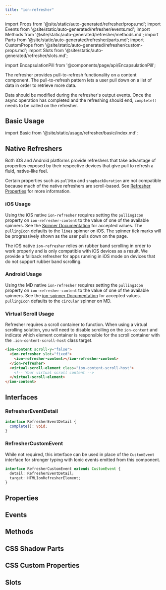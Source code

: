 ```yaml
---
title: "ion-refresher"
---
```

import Props from '@site/static/auto-generated/refresher/props.md';
import Events from '@site/static/auto-generated/refresher/events.md';
import Methods from '@site/static/auto-generated/refresher/methods.md';
import Parts from '@site/static/auto-generated/refresher/parts.md';
import CustomProps from '@site/static/auto-generated/refresher/custom-props.md';
import Slots from '@site/static/auto-generated/refresher/slots.md';

<head>
  <title>ion-refresher: Pull-to-Refresh Page Content on Ionic Apps</title>
  <meta name="description" content="ion-refresher provides pull-to-refresh functionality on content components. Learn how this lets users pull down on a page using touch to retrieve more data." />
</head>

import EncapsulationPill from '@components/page/api/EncapsulationPill';


The refresher provides pull-to-refresh functionality on a content component. The pull-to-refresh pattern lets a user pull down on a list of data in order to retrieve more data.

Data should be modified during the refresher's output events. Once the async operation has completed and the refreshing should end, `complete()` needs to be called on the refresher.


## Basic Usage

import Basic from '@site/static/usage/refresher/basic/index.md';

<Basic />


## Native Refreshers

Both iOS and Android platforms provide refreshers that take advantage of properties exposed by their respective devices that give pull to refresh a fluid, native-like feel.

Certain properties such as `pullMin` and `snapbackDuration` are not compatible because much of the native refreshers are scroll-based. See [Refresher Properties](#properties) for more information.

### iOS Usage

Using the iOS native `ion-refresher` requires setting the `pullingIcon` property on `ion-refresher-content` to the value of one of the available spinners. See the [Spinner Documentation](spinner.md#properties) for accepted values. The `pullingIcon` defaults to the `lines` spinner on iOS. The spinner tick marks will be progressively shown as the user pulls down on the page.

The iOS native `ion-refresher` relies on rubber band scrolling in order to work properly and is only compatible with iOS devices as a result. We provide a fallback refresher for apps running in iOS mode on devices that do not support rubber band scrolling.

### Android Usage

Using the MD native `ion-refresher` requires setting the `pullingIcon` property on `ion-refresher-content` to the value of one of the available spinners. See the [ion-spinner Documentation](spinner.md#properties) for accepted values. `pullingIcon` defaults to the `circular` spinner on MD.

### Virtual Scroll Usage

Refresher requires a scroll container to function. When using a virtual scrolling solution, you will need to disable scrolling on the `ion-content` and indicate which element container is responsible for the scroll container with the `.ion-content-scroll-host` class target.

```html
<ion-content scroll-y="false">
  <ion-refresher slot="fixed">
    <ion-refresher-content></ion-refresher-content>
  </ion-refresher>
  <virtual-scroll-element class="ion-content-scroll-host">
    <!-- Your virtual scroll content -->
  </virtual-scroll-element>
</ion-content>
```

## Interfaces

### RefresherEventDetail

```typescript
interface RefresherEventDetail {
  complete(): void;
}
```

### RefresherCustomEvent

While not required, this interface can be used in place of the `CustomEvent` interface for stronger typing with Ionic events emitted from this component.

```typescript
interface RefresherCustomEvent extends CustomEvent {
  detail: RefresherEventDetail;
  target: HTMLIonRefresherElement;
}
```

## Properties
<Props />

## Events
<Events />

## Methods
<Methods />

## CSS Shadow Parts
<Parts />

## CSS Custom Properties
<CustomProps />

## Slots
<Slots />
